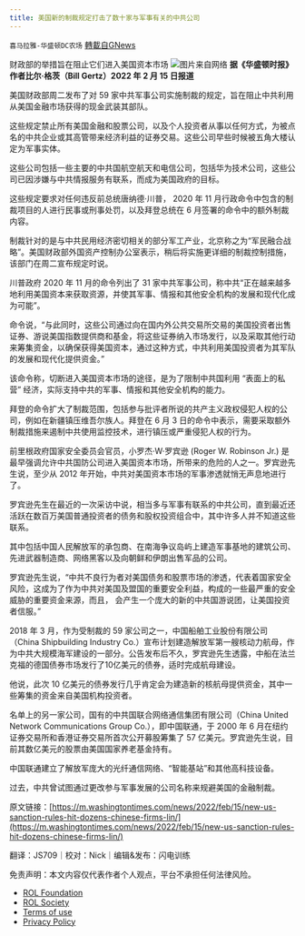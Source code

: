 ```yaml
---
title: 美国新的制裁规定打击了数十家与军事有关的中共公司
---
```

`喜马拉雅-华盛顿DC农场` [轉載自GNews](https://gnews.org/zh-hans/2018508/)

财政部的举措旨在阻止它们进入美国资本市场
![](https://assets.gnews.org/wp-content/uploads/2022/02/图片1-74.png)图片来自网络
**据《华盛顿时报》作者比尔·格茨（Bill Gertz）2022 年 2 月 15 日报道**

美国财政部周二发布了对 59 家中共军事公司实施制裁的规定，旨在阻止中共利用从美国金融市场获得的现金武装其部队。

这些规定禁止所有美国金融和股票公司，以及个人投资者从事以任何方式，为被点名的中共企业或其高管带来经济利益的证券交易。这些公司早些时候被五角大楼认定为军事实体。

这些公司包括一些主要的中共国航空航天和电信公司，包括华为技术公司，这些公司已因涉嫌与中共情报服务有联系，而成为美国政府的目标。

这些规定要求对任何违反前总统唐纳德·川普， 2020 年 11 月行政命令中包含的制裁项目的人进行民事或刑事处罚，以及拜登总统在 6 月签署的命令中的额外制裁内容。

制裁针对的是与中共民用经济密切相关的部分军工产业，北京称之为“军民融合战略”。美国财政部外国资产控制办公室表示，稍后将实施更详细的制裁控制措施，该部门在周二宣布规定时说。

川普政府 2020 年 11 月的命令列出了 31 家中共军事公司，称中共“正在越来越多地利用美国资本来获取资源，并使其军事、情报和其他安全机构的发展和现代化成为可能”。

命令说，“与此同时，这些公司通过向在国内外公共交易所交易的美国投资者出售证券、游说美国指数提供商和基金，将这些证券纳入市场发行，以及采取其他行动来筹集资金，以确保获得美国资本，通过这种方式，中共利用美国投资者为其军队的发展和现代化提供资金。”

该命令称，切断进入美国资本市场的途径，是为了限制中共国利用 “表面上的私营” 经济，实际支持中共的军事、情报和其他安全机构的能力。

拜登的命令扩大了制裁范围，包括参与批评者所说的共产主义政权侵犯人权的公司，例如在新疆镇压维吾尔族人。拜登在 6 月 3 日的命令中表示，需要采取额外制裁措施来遏制中共使用监控技术，进行镇压或严重侵犯人权的行为。

前里根政府国家安全委员会官员，小罗杰·W·罗宾逊 (Roger W. Robinson Jr.) 是最早强调允许中共国防公司进入美国资本市场，所带来的危险的人之一。罗宾逊先生说，至少从 2012 年开始，中共对美国资本市场的军事渗透就悄无声息地进行了。

罗宾逊先生在最近的一次采访中说，相当多与军事有联系的中共公司，直到最近还活跃在数百万美国普通投资者的债务和股权投资组合中，其中许多人并不知道这些联系。

其中包括中国人民解放军的承包商、在南海争议岛屿上建造军事基地的建筑公司、先进武器制造商、网络黑客以及向朝鲜和伊朗出售军品的公司。

罗宾逊先生说，“中共不良行为者对美国债务和股票市场的渗透，代表着国家安全风险，这成为了作为中共对美国及盟国的重要安全利益，构成的一些最严重的安全威胁的重要资金来源，而且， 会产生一个庞大的新的中共国游说团，让美国投资者信服。”

2018 年 3 月，作为受制裁的 59 家公司之一，中国船舶工业股份有限公司（China Shipbuilding Industry Co.）宣布计划建造解放军第一艘核动力航母，作为中共大规模海军建设的一部分。公告发布后不久，罗宾逊先生透露，中船在法兰克福的德国债券市场发行了10亿美元的债券，适时完成航母建设。

他说，此次 10 亿美元的债券发行几乎肯定会为建造新的核航母提供资金，其中一些筹集的资金来自美国机构投资者。

名单上的另一家公司，国有的中共国联合网络通信集团有限公司（China United Network Communications Group Co.），即中国联通，于 2000 年 6 月在纽约证券交易所和香港证券交易所首次公开募股筹集了 57 亿美元。罗宾逊先生说，目前其数亿美元的股票由美国国家养老基金持有。

中国联通建立了解放军庞大的光纤通信网络、“智能基站”和其他高科技设备。

过去，中共曾试图通过更改参与军事发展的公司名称来规避美国的金融制裁。



原文链接：[https://m.washingtontimes.com/news/2022/feb/15/new-us-sanction-rules-hit-dozens-chinese-firms-lin/](https://m.washingtontimes.com/news/2022/feb/15/new-us-sanction-rules-hit-dozens-chinese-firms-lin/)





翻译：JS709｜校对：Nick｜编辑&发布：闪电训练

 

免责声明：本文内容仅代表作者个人观点，平台不承担任何法律风险。

- [ROL Foundation](https://rolfoundation.org/)
- [ROL Society](https://rolsociety.org/)
- [Terms of use](https://gnews.org/terms-of-use-3/)
- [Privacy Policy](https://gnews.org/privacy-policy/)
